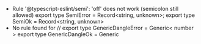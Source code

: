 - Rule '@typescript-eslint/semi': 'off' does not work (semicolon still allowed)
export type SemiError = Record<string, unknown>;
export type SemiOk = Record<string, unknown>
- No rule found for
// export type GenericDangleError = Generic< number >
export type GenericDangleOk = Generic<number>
